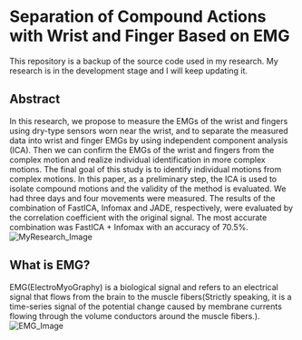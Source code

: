 # Separation of Compound Actions with Wrist and Finger Based on EMG
This repository is a backup of the source code used in my research. My research is in the development stage and I will keep updating it.

## Abstract
In this research, we propose to measure the EMGs of the wrist and fingers using dry-type sensors worn near the wrist, and to separate the measured data into wrist and finger EMGs by using independent component analysis (ICA). Then we can confirm the EMGs of the wrist and fingers from the complex motion and realize individual identification in more complex motions. The final goal of this study is to identify individual motions from complex motions. In this paper, as a preliminary step, the ICA is used to isolate compound motions and the validity of the method is evaluated. We had three days and four movements were measured. The results of the combination of FastICA, Infomax and JADE, respectively, were evaluated by the correlation coefficient with the original signal. The most accurate combination was FastICA + Infomax with an accuracy of 70.5%.
![MyResearch_Image](https://user-images.githubusercontent.com/51312413/95956885-e8683400-0e39-11eb-910f-f53b53e34a57.png)

## What is EMG?
EMG(ElectroMyoGraphy) is a biological signal and refers to an electrical signal that flows from the brain to the muscle fibers(Strictly speaking, it is a time-series signal of the potential change caused by membrane currents flowing through the volume conductors around the muscle fibers.).
![EMG_Image](https://user-images.githubusercontent.com/51312413/95958678-70e7d400-0e3c-11eb-9be2-495cf8a6bc21.png)

